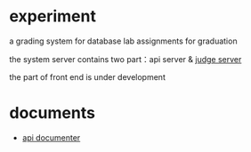 # experiment

a grading system for database lab assignments for graduation 

the system server contains two part：api server &  [judge server](https://github.com/Kurizcan/experiment-judge-server)

the part of front end is under development

# documents

- [api documenter](https://documenter.getpostman.com/view/4078231/SzYbzJ8F)
